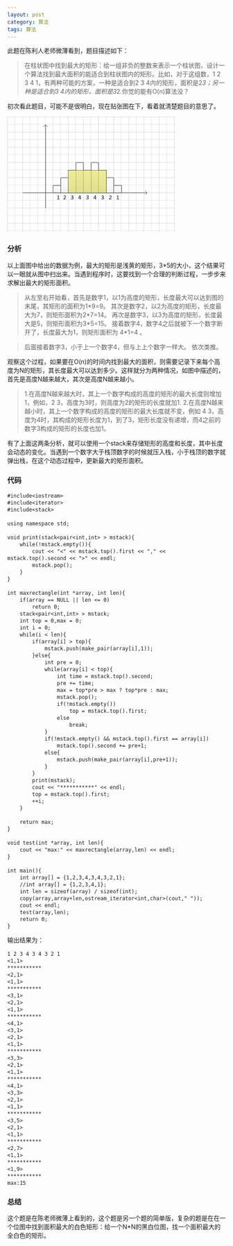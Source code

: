 ```yaml
---
layout: post
category: 算法 
tags: 算法
---
```


此题在陈利人老师微薄看到，题目描述如下：

> 在柱状图中找到最大的矩形：给一组非负的整数来表示一个柱状图，设计一个算法找到最大面积的能适合到柱状图内的矩形。比如，对于这组数，1 2 3 4 1，有两种可能的方案，一种是适合到2 3 4内的矩形，面积是2*3；另一种是适合到3 4内的矩形，面积是3*2.你觉的能有O(n)算法没？

初次看此题目，可能不是很明白，现在贴张图在下，看着就清楚题目的意思了。

![题目展示图](/assets/img/choudan_algorithm130903.png)

### 分析

以上面图中给出的数据为例，最大的矩形是浅黄的矩形，3\*5的大小，这个结果可以一眼就从图中扫出来。当遇到程序时，这要找到一个合理的判断过程，一步步来求解出最大的矩形面积。

> 从左至右开始看，首先是数字1，以1为高度的矩形，长度最大可以达到图的末尾，其矩形的面积为1\*9=9。
> 其次是数字2，以2为高度的矩形，长度最大为7，则矩形面积为2\*7=14。
> 再次是数字3，以3为高度的矩形，长度最大是5，则矩形面积为3\*5=15。
> 接着数字4，数字4之后就被下一个数字断开了，长度最大为1，则矩形面积为 4\*1=4 。

> 后面接着数字3，小于上一个数字4，但与上上个数字一样大。
> 依次类推。

观察这个过程，如果要在O(n)的时间内找到最大的面积，则需要记录下来每个高度为N的矩形，其长度最大可以达到多少。这样就分为两种情况，如图中描述的，首先是高度N越来越大，其次是高度N越来越小。

> 1.在高度N越来越大时，其上一个数字构成的高度的矩形的最大长度则增加1，例如，2 3，高度为3时，则高度为2的矩形的长度就加1.
> 2.在高度N越来越小时，其上一个数字构成的高度的矩形的最大长度就不变，例如 4 3，高度为4时，其构成的矩形长度为1，到了3，矩形长度没有递增，而4之前的数字3构成的矩形的长度也加1。

有了上面这两条分析，就可以使用一个stack来存储矩形的高度和长度，其中长度会动态的变化。当遇到一个数字大于栈顶数字的时候就压入栈，小于栈顶的数字就弹出栈，在这个动态过程中，更新最大的矩形面积。

### 代码


    #include<iostream>
    #include<iterator>
    #include<stack>

    using namespace std;

    void print(stack<pair<int,int> > mstack){
        while(!mstack.empty()){
            cout << "<" << mstack.top().first << "," << mstack.top().second << ">" << endl;
            mstack.pop();
        }
    }

    int maxrectangle(int *array, int len){
        if(array == NULL || len <= 0)
            return 0;
        stack<pair<int,int> > mstack;
        int top = 0,max = 0;
        int i = 0;
        while(i < len){
            if(array[i] > top){
                mstack.push(make_pair(array[i],1));
            }else{
                int pre = 0;
                while(array[i] < top){
                    int time = mstack.top().second;
                    pre += time;
                    max = top*pre > max ? top*pre : max;
                    mstack.pop();
                    if(!mstack.empty())
                        top = mstack.top().first;
                    else
                        break;
                }
                if(!mstack.empty() && mstack.top().first == array[i])
                    mstack.top().second += pre+1;
                else{
                    mstack.push(make_pair(array[i],pre+1));
                }
            }
            print(mstack);
            cout << "***********" << endl;
            top = mstack.top().first;
            ++i;
        }

        return max;
    }

    void test(int *array, int len){
        cout << "max:" << maxrectangle(array,len) << endl;
    }

    int main(){
        int array[] = {1,2,3,4,3,4,3,2,1};
        //int array[] = {1,2,3,4,1};
        int len = sizeof(array) / sizeof(int);
        copy(array,array+len,ostream_iterator<int,char>(cout," "));
        cout << endl;
        test(array,len);
        return 0;
    }

输出结果为：

    1 2 3 4 3 4 3 2 1 
    <1,1>
    ***********
    <2,1>
    <1,1>
    ***********
    <3,1>
    <2,1>
    <1,1>
    ***********
    <4,1>
    <3,1>
    <2,1>
    <1,1>
    ***********
    <3,3>
    <2,1>
    <1,1>
    ***********
    <4,1>
    <3,3>
    <2,1>
    <1,1>
    ***********
    <3,5>
    <2,1>
    <1,1>
    ***********
    <2,7>
    <1,1>
    ***********
    <1,9>
    ***********
    max:15


### 总结

这个题是在陈老师微薄上看到的，这个题是另一个题的简单版，复杂的题是在在一个位图中找到面积最大的白色矩形：给一个N\*N的黑白位图，找一个面积最大的全白色的矩形。
